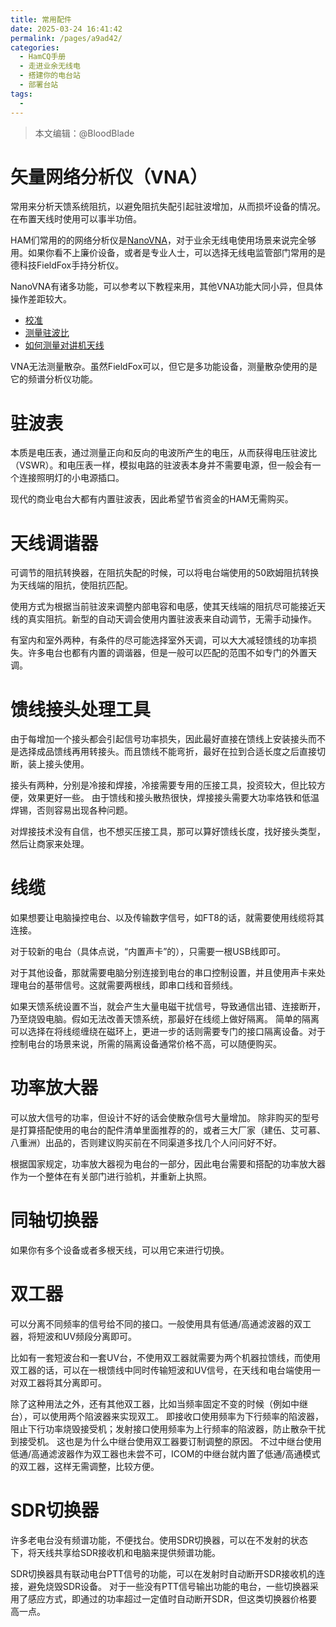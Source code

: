 ```yaml
---
title: 常用配件
date: 2025-03-24 16:41:42
permalink: /pages/a9ad42/
categories:
  - HamCQ手册
  - 走进业余无线电
  - 搭建你的电台站
  - 部署台站
tags:
  - 
---
```


> 本文编辑：@BloodBlade

# 矢量网络分析仪（VNA）

常用来分析天馈系统阻抗，以避免阻抗失配引起驻波增加，从而损坏设备的情况。在布置天线时使用可以事半功倍。

HAM们常用的的网络分析仪是[NanoVNA](https://github.com/ttrftech/NanoVNA)，对于业余无线电使用场景来说完全够用。如果你看不上廉价设备，或者是专业人士，可以选择无线电监管部门常用的是德科技FieldFox手持分析仪。

NanoVNA有诸多功能，可以参考以下教程来用，其他VNA功能大同小异，但具体操作差距较大。

* [校准](https://www.bilibili.com/video/BV1ZR4y1E7oG/)
* [测量驻波比](https://www.bilibili.com/video/BV1544y1p7Tk/)
* [如何测量对讲机天线](https://www.bilibili.com/video/BV1d1421C7Wd/)

VNA无法测量散杂。虽然FieldFox可以，但它是多功能设备，测量散杂使用的是它的频谱分析仪功能。

# 驻波表

本质是电压表，通过测量正向和反向的电波所产生的电压，从而获得电压驻波比（VSWR）。和电压表一样，模拟电路的驻波表本身并不需要电源，但一般会有一个连接照明灯的小电源插口。

现代的商业电台大都有内置驻波表，因此希望节省资金的HAM无需购买。

# 天线调谐器

可调节的阻抗转换器，在阻抗失配的时候，可以将电台端使用的50欧姆阻抗转换为天线端的阻抗，使阻抗匹配。

使用方式为根据当前驻波来调整内部电容和电感，使其天线端的阻抗尽可能接近天线的真实阻抗。新型的自动天调会使用内置驻波表来自动调节，无需手动操作。

有室内和室外两种，有条件的尽可能选择室外天调，可以大大减轻馈线的功率损失。许多电台也都有内置的调谐器，但是一般可以匹配的范围不如专门的外置天调。

# 馈线接头处理工具

由于每增加一个接头都会引起信号功率损失，因此最好直接在馈线上安装接头而不是选择成品馈线再用转接头。而且馈线不能弯折，最好在拉到合适长度之后直接切断，装上接头使用。

接头有两种，分别是冷接和焊接，冷接需要专用的压接工具，投资较大，但比较方便，效果更好一些。
由于馈线和接头散热很快，焊接接头需要大功率烙铁和低温焊锡，否则容易出现各种问题。

对焊接技术没有自信，也不想买压接工具，那可以算好馈线长度，找好接头类型，然后让商家来处理。

# 线缆

如果想要让电脑操控电台、以及传输数字信号，如FT8的话，就需要使用线缆将其连接。

对于较新的电台（具体点说，“内置声卡”的），只需要一根USB线即可。

对于其他设备，那就需要电脑分别连接到电台的串口控制设置，并且使用声卡来处理电台的基带信号。这就需要两根线，即串口线和音频线。

如果天馈系统设置不当，就会产生大量电磁干扰信号，导致通信出错、连接断开，乃至烧毁电脑。假如无法改善天馈系统，那最好在线缆上做好隔离。
简单的隔离可以选择在将线缆缠绕在磁环上，更进一步的话则需要专门的接口隔离设备。对于控制电台的场景来说，所需的隔离设备通常价格不高，可以随便购买。

# 功率放大器

可以放大信号的功率，但设计不好的话会使散杂信号大量增加。
除非购买的型号是打算搭配使用的电台的配件清单里面推荐的的，或者三大厂家（建伍、艾可慕、八重洲）出品的，否则建议购买前在不同渠道多找几个人问问好不好。

根据国家规定，功率放大器视为电台的一部分，因此电台需要和搭配的功率放大器作为一个整体在有关部门进行验机，并重新上执照。

# 同轴切换器

如果你有多个设备或者多根天线，可以用它来进行切换。

# 双工器

可以分离不同频率的信号给不同的接口。一般使用具有低通/高通滤波器的双工器，将短波和UV频段分离即可。

比如有一套短波台和一套UV台，不使用双工器就需要为两个机器拉馈线，而使用双工器的话，可以在一根馈线中同时传输短波和UV信号，在天线和电台端使用一对双工器将其分离即可。

除了这种用法之外，还有其他双工器，比如当频率固定不变的时候（例如中继台），可以使用两个陷波器来实现双工。
即接收口使用频率为下行频率的陷波器，阻止下行功率烧毁接受机；发射接口使用频率为上行频率的陷波器，防止散杂干扰到接受机。
这也是为什么中继台使用双工器要订制调整的原因。
不过中继台使用低通/高通滤波器作为双工器也未尝不可，ICOM的中继台就内置了低通/高通模式的双工器，这样无需调整，比较方便。

# SDR切换器

许多老电台没有频谱功能，不便找台。使用SDR切换器，可以在不发射的状态下，将天线共享给SDR接收机和电脑来提供频谱功能。

SDR切换器具有联动电台PTT信号的功能，可以在发射时自动断开SDR接收机的连接，避免烧毁SDR设备。
对于一些没有PTT信号输出功能的电台，一些切换器采用了感应方式，即通过的功率超过一定值时自动断开SDR，但这类切换器价格要高一点。